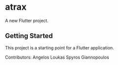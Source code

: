 # atrax

A new Flutter project.

## Getting Started

This project is a starting point for a Flutter application.

Contributors:
Angelos Loukas 
Spyros Giannopoulos
